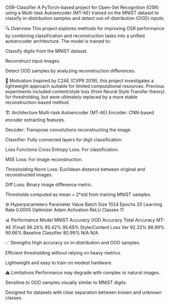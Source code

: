 OSR-Classifier
A PyTorch-based project for Open-Set Recognition (OSR) using a Multi-task Autoencoder (MT-AE) trained on the MNIST dataset to classify in-distribution samples and detect out-of-distribution (OOD) inputs.

🔍 Overview
This project explores methods for improving OSR performance by combining classification and reconstruction tasks into a unified autoencoder architecture. The model is trained to:

Classify digits from the MNIST dataset.

Reconstruct input images.

Detect OOD samples by analyzing reconstruction differences.

🧠 Motivation
Inspired by C2AE (CVPR 2019), this project investigates a lightweight approach suitable for limited computational resources. Previous experiments included content/style loss (from Neural Style Transfer theory) for thresholding, but were ultimately replaced by a more stable reconstruction-based method.

🏗️ Architecture
Multi-task Autoencoder (MT-AE)
Encoder: CNN-based encoder extracting features.

Decoder: Transpose convolutions reconstructing the image.

Classifier: Fully connected layers for digit classification.

Loss Functions
Cross Entropy Loss: For classification.

MSE Loss: For image reconstruction.

Thresholding
Norm Loss: Euclidean distance between original and reconstructed images.

Diff Loss: Binary image difference metric.

Thresholds computed as mean + 2*std from training MNIST samples.

⚙️ Hyperparameters
Parameter	Value
Batch Size	1024
Epochs	20
Learning Rate	0.0005
Optimizer	Adam
Activation	ReLU
Classes	11

📊 Performance
Model	MNIST Accuracy	OOD Accuracy	Total Accuracy
MT-AE (Final)	96.24%	95.42%	95.69%
Style/Content Loss Ver	92.33%	88.99%	90.66%
Baseline Classifier	80.99%	N/A	N/A

✅ Strengths
High accuracy on in-distribution and OOD samples.

Efficient thresholding without relying on heavy metrics.

Lightweight and easy to train on modest hardware.

⚠️ Limitations
Performance may degrade with complex or natural images.

Sensitive to OOD samples visually similar to MNIST digits.

Designed for datasets with clear separation between known and unknown classes.
